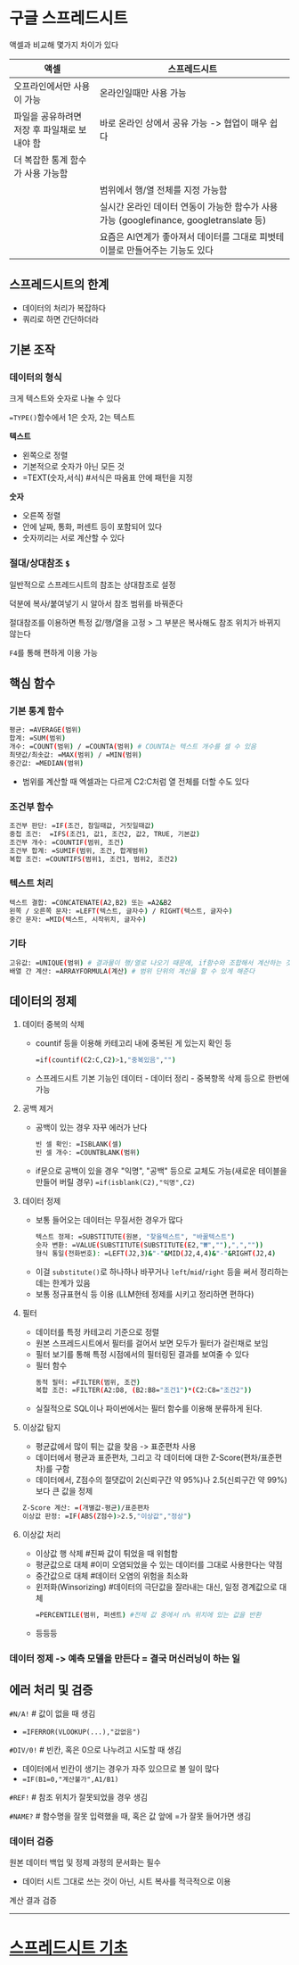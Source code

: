 # 구글 스프레드시트

액셀과 비교해 몇가지 차이가 있다

|액셀|스프레드시트
|---|---
|오프라인에서만 사용이 가능|온라인일때만 사용 가능
|파일을 공유하려면 저장 후 파일채로 보내야 함|바로 온라인 상에서 공유 가능 -> 협업이 매우 쉽다
|더 복잡한 통계 함수가 사용 가능함|
| |범위에서 행/열 전체를 지정 가능함|
| |실시간 온라인 데이터 연동이 가능한 함수가 사용 가능 (googlefinance, googletranslate 등)
| |요즘은 AI연계가 좋아져서 데이터를 그대로 피벗테이블로 만들어주는 기능도 있다

## 스프레드시트의 한계
- 데이터의 처리가 복잡하다
- 쿼리로 하면 간단하더라


## 기본 조작


### 데이터의 형식

크게 텍스트와 숫자로 나눌 수 있다

`=TYPE()`함수에서 1은 숫자, 2는 텍스트

**텍스트**
- 왼쪽으로 정렬
- 기본적으로 숫자가 아닌 모든 것
- =TEXT(숫자,서식) #서식은 따옴표 안에 패턴을 지정

**숫자**
- 오른쪽 정렬
- 안에 날짜, 통화, 퍼센트 등이 포함되어 있다
- 숫자끼리는 서로 계산할 수 있다

### 절대/상대참조 `$`

일반적으로 스프레드시트의 참조는 상대참조로 설정

덕분에 복사/붙여넣기 시 알아서 참조 범위를 바꿔준다

절대참조를 이용하면 특정 값/행/열을 고정 > 그 부분은 복사해도 참조 위치가 바뀌지 않는다

`F4`를 통해 편하게 이용 가능

## 핵심 함수

### 기본 통계 함수

```bash
평균: =AVERAGE(범위)
합계: =SUM(범위)
개수: =COUNT(범위) / =COUNTA(범위) # COUNTA는 텍스트 개수를 셀 수 있음
최댓값/최솟값: =MAX(범위) / =MIN(범위)
중간값: =MEDIAN(범위)
```

- 범위를 계산할 때 엑셀과는 다르게 C2:C처럼 열 전체를 더할 수도 있다

### 조건부 함수

```bash
조건부 판단: =IF(조건, 참일때값, 거짓일때값)
중첩 조건:  =IFS(조건1, 값1, 조건2, 값2, TRUE, 기본값)
조건부 개수: =COUNTIF(범위, 조건)
조건부 합계: =SUMIF(범위, 조건, 합계범위)
복합 조건: =COUNTIFS(범위1, 조건1, 범위2, 조건2)
```

### 텍스트 처리
```bash
텍스트 결합: =CONCATENATE(A2,B2) 또는 =A2&B2
왼쪽 / 오른쪽 문자: =LEFT(텍스트, 글자수) / RIGHT(텍스트, 글자수)
중간 문자: =MID(텍스트, 시작위치, 글자수)
```

### 기타
```bash
고유값: =UNIQUE(범위) # 결과물이 행/열로 나오기 때문에, if함수와 조합해서 계산하는 것도 가능함
배열 간 계산: =ARRAYFORMULA(계산) # 범위 단위의 계산을 할 수 있게 해준다
```

## 데이터의 정제

1. 데이터 중복의 삭제
    - countif 등을 이용해 카테고리 내에 중복된 게 있는지 확인 등
        ```bash
        =if(countif(C2:C,C2)>1,"중복있음","")
        ```
    - 스프레드시트 기본 기능인 데이터 - 데이터 정리 - 중복항목 삭제 등으로 한번에 가능
        

1. 공백 제거

    - 공백이 있는 경우 자꾸 에러가 난다
        ```bash
        빈 셀 확인: =ISBLANK(셀)
        빈 셀 개수: =COUNTBLANK(범위)
        ```
    - if문으로 공백이 있을 경우 "익명", "공백" 등으로 교체도 가능(새로운 테이블을 만들어 버릴 경우) `=if(isblank(C2),"익명",C2)`


1. 데이터 정제

    - 보통 들어오는 데이터는 무질서한 경우가 많다
        ```bash
        텍스트 정제: =SUBSTITUTE(원본, "찾을텍스트", "바꿀텍스트")
        숫자 변환: =VALUE(SUBSTITUTE(SUBSTITUTE(E2,"₩",""),",",""))
        형식 통일(전화번호): =LEFT(J2,3)&"-"&MID(J2,4,4)&"-"&RIGHT(J2,4)
        ```
    - 이걸 `substitute()`로 하나하나 바꾸거나 `left`/`mid`/`right` 등을 써서 정리하는데는 한계가 있음
    - 보통 정규표현식 등 이용 (LLM한테 정제를 시키고 정리하면 편하다)



1. 필터

    - 데이터를 특정 카테고리 기준으로 정렬
    - 원본 스프레드시트에서 필터를 걸어서 보면 모두가 필터가 걸린채로 보임
    - 필터 보기를 통해 특정 시점에서의 필터링된 결과를 보여줄 수 있다
    - 필터 함수
        ```bash
        동적 필터: =FILTER(범위, 조건)
        복합 조건: =FILTER(A2:D8, (B2:B8="조건1")*(C2:C8="조건2"))
        ```
    - 실질적으로 SQL이나 파이썬에서는 필터 함수를 이용해 분류하게 된다.

1. 이상값 탐지

    - 평균값에서 많이 튀는 값을 찾음 -> 표준편차 사용
    - 데이터에서 평균과 표준편차, 그리고 각 데이터에 대한 Z-Score(편차/표준편차)를 구함
    - 데이터에서, Z점수의 절댓값이 2(신뢰구간 약 95%)나 2.5(신뢰구간 약 99%)보다 큰 값을 정제
    ```bash
    Z-Score 계산: =(개별값-평균)/표준편차
    이상값 판정: =IF(ABS(Z점수)>2.5,"이상값","정상")
    ```

1. 이상값 처리
    - 이상값 행 삭제 #진짜 값이 튀었을 때 위험함
    - 평균값으로 대체 #이미 오염되었을 수 있는 데이터를 그대로 사용한다는 약점
    - 중간값으로 대체 #데이터 오염의 위험을 최소화
    - 윈저화(Winsorizing) #데이터의 극단값을 잘라내는 대신, 일정 경계값으로 대체
        ```bash
        =PERCENTILE(범위, 퍼센트) #전체 값 중에서 n% 위치에 있는 값을 반환
        ```
    - 등등등

### 데이터 정제 -> 예측 모델을 만든다 = 결국 머신러닝이 하는 일

## 에러 처리 및 검증

`#N/A!` # 값이 없을 때 생김
- `=IFERROR(VLOOKUP(...),"값없음")`

`#DIV/0!` # 빈칸, 혹은 0으로 나누려고 시도할 때 생김

- 데이터에서 빈칸이 생기는 경우가 자주 있으므로 볼 일이 많다
- `=IF(B1=0,"계산불가",A1/B1)`

`#REF!` # 참조 위치가 잘못되었을 경우 생김

`#NAME?` # 함수명을 잘못 입력했을 때, 혹은 값 앞에 =가 잘못 들어가면 생김


### 데이터 검증

원본 데이터 백업 및 정제 과정의 문서화는 필수
- 데이터 시트 그대로 쓰는 것이 아닌, 시트 복사를 적극적으로 이용

계산 결과 검증

---

# [스프레드시트 기초](https://docs.google.com/spreadsheets/d/1l-SyxknefP-Q5HGLKcNUxFW2119xtt59KtYfkyoNJPY/edit?gid=644782730#gid=644782730)